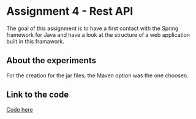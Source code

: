 # Assignment 4 - Rest API
The goal of this assignment is to have a first contact with the Spring framework for Java and have a look at the structure of a web application built in this framawork.

## About the experiments
For the creation for the jar files, the Maven option was the one choosen.

## Link to the code
[Code here](https://github.com/FelixExDe/DAT250/tree/main/assignment%205)